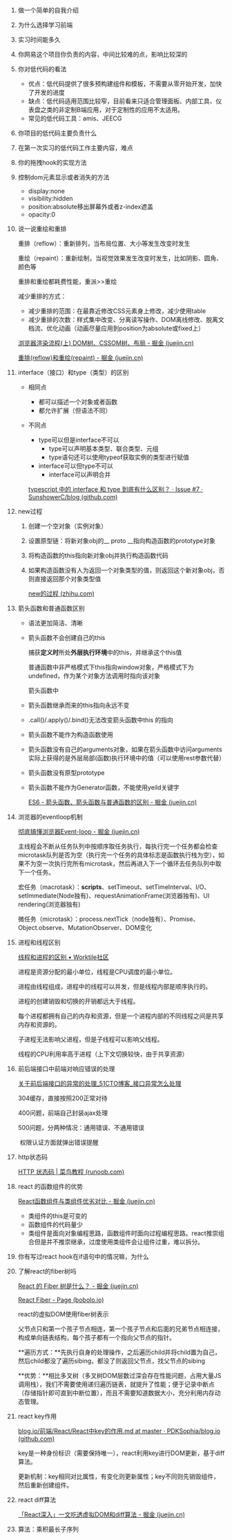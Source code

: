1. 做一个简单的自我介绍

2. 为什么选择学习前端

3. 实习时间能多久

4. 你网易这个项目你负责的内容，中间比较难的点，影响比较深的

5. 你对低代码的看法
   - 优点：低代码提供了很多预构建组件和模板，不需要从零开始开发，加快了开发的进度
   - 缺点：低代码适用范围比较窄，目前看来只适合管理面板、内部工具、仪表盘之类的非定制B端应用，对于定制性的应用不太适用。
   - 常见的低代码工具：amis、JEECG

6. 你项目的低代码主要负责什么

7. 在第一次实习的低代码工作主要内容，难点

8. 你的拖拽hook的实现方法

9. 控制dom元素显示或者消失的方法
   - display:none
   - visibility:hidden
   - position:absolute移出屏幕外或者z-index遮盖
   - opacity:0

10. 说一说重绘和重排

    重排（reflow）：重新排列，当布局位置、大小等发生改变时发生

    重绘（repaint）：重新绘制，当视觉效果发生改变时发生，比如阴影、圆角、颜色等

    重排和重绘都耗费性能，重派>>重绘

    减少重排的方式：

    - 减少重排的范围：在最靠近修改CSS元素身上修改，减少使用table
    - 减少重排的次数：样式集中改变、分离读写操作、DOM离线修改、脱离文档流、优化动画（动画尽量应用到position为absolute或fixed上）

    [浏览器渲染流程(上) DOM树、CSSOM树、布局 - 掘金 (juejin.cn)](https://juejin.cn/post/7126748165625085983)

    [重排(reflow)和重绘(repaint) - 掘金 (juejin.cn)](https://juejin.cn/post/6844904083212468238)

11. interface（接口）和type（类型）的区别

    - 相同点

      - 都可以描述一个对象或者函数
      - 都允许扩展（但语法不同）

    - 不同点

      - type可以但是interface不可以
        - type可以声明基本类型、联合类型、元组
        - type语句还可以使用typeof获取实例的类型进行赋值
      - interface可以但type不可以
        - interface可以声明合并

      [typescript 中的 interface 和 type 到底有什么区别？ · Issue #7 · SunshowerC/blog (github.com)](https://github.com/SunshowerC/blog/issues/7)

12. new过程

    1. 创建一个空对象（实例对象）

    2. 设置原型链：将新对象obj的__ proto __指向构造函数的prototype对象

    3. 将构造函数的this指向新对象obj并执行构造函数代码

    4. 如果构造函数没有人为返回一个对象类型的值，则返回这个新对象obj，否则直接返回那个对象类型值

       [new的过程 (zhihu.com)](https://www.zhihu.com/tardis/zm/art/404042320?source_id=1003)

13. 箭头函数和普通函数区别

    - 语法更加简洁、清晰

    - 箭头函数不会创建自己的this

      捕获**定义时**所处**外层执行环境**中的this，并继承这个this值

      普通函数中非严格模式下this指向window对象，严格模式下为undefined，作为某个对象方法调用时指向该对象

      箭头函数中

    - 箭头函数继承而来的this指向永远不变

    - .call()/.apply()/.bind()无法改变箭头函数中this 的指向

    - 箭头函数不能作为构造函数使用

    - 箭头函数没有自己的arguments对象，如果在箭头函数中访问arguments实际上获得的是外层局部(函数)执行环境中的值（可以使用rest参数代替）

    - 箭头函数没有原型prototype

    - 箭头函数不能作为Generator函数，不能使用yeild关键字

      [ES6 - 箭头函数、箭头函数与普通函数的区别 - 掘金 (juejin.cn)](https://juejin.cn/post/6844903805960585224)

14. 浏览器的eventloop机制

    [彻底搞懂浏览器Event-loop - 掘金 (juejin.cn)](https://juejin.cn/post/6844903802185711629)

    主线程会不断从任务队列中按顺序取任务执行，每执行完一个任务都会检查microtask队列是否为空（执行完一个任务的具体标志是函数执行栈为空），如果不为空一次执行完所有microtask，然后再进入下一个循环去任务队列中取下一个任务。

    宏任务（macrotask）：**scripts**、setTimeout、setTimeInterval、I/O、setImmediate(Node独有)、requestAnimationFrame(浏览器独有)、UI rendering(浏览器独有)

    微任务（microtask）：process.nextTick（node独有）、Promise、Object.observe、MutationObserver、DOM变化

15. 进程和线程区别

    [线程和进程的区别 • Worktile社区](https://worktile.com/kb/p/36374)

    进程是资源分配的最小单位，线程是CPU调度的最小单位。

    进程由线程组成，进程中的线程可以并发，但是线程内部是顺序执行的。

    进程的创建销毁和切换的开销都远大于线程。

    每个进程都拥有自己的内存和资源，但是一个进程内部的不同线程之间是共享内存和资源的。

    子进程无法影响父进程，但是子线程可以影响父线程。

    线程的CPU利用率高于进程（上下文切换较快，由于共享资源）

16. 前后端接口中前端对响应错误的处理

    [关于前后端接口的异常的处理_51CTO博客_接口异常怎么处理](https://blog.51cto.com/u_15127501/4841750)

    304缓存，直接按照200正常对待

    400问题，前端自己封装ajax处理

    500问题，分两种情况：通用错误、不通用错误

    ​	权限认证方面就弹出错误提醒

17. http状态码

    [HTTP 状态码 | 菜鸟教程 (runoob.com)](https://www.runoob.com/http/http-status-codes.html)

18. react 的函数组件的优势

    [React函数组件与类组件优劣对比 - 掘金 (juejin.cn)](https://juejin.cn/post/7088928900297785357)

    - 类组件的this是可变的
    - 函数组件的代码量少
    - 类组件是面向对象编程思路，函数组件时面向过程编程思路。react推崇组合但是并不推崇继承，过度使用类组件会让组件过重，难以拆分。

19. 你有写过react hook在if语句中的情况嘛，为什么

20. 了解react的fiber树吗

    [React 的 Fiber 树是什么？ - 掘金 (juejin.cn)](https://juejin.cn/post/7010263907008937997)

    [React Fiber - Page (bobolo.io)](https://bobolo.io/articles/react-fiber/)

    react的虚拟DOM使用fiber树表示

    父节点只和第一个孩子节点相连，第一个孩子节点和后面的兄弟节点相连接，构成单向链表结构，每个孩子都有一个指向父节点的指针。

    **遍历方式：**先执行自身的处理操作，之后遍历child并将child置为自己，然后child都没了遍历sibing，都没了则返回父节点，找父节点的sibing

    **优势：**相比多叉树（多叉树DOM层数过深会存在性能问题，占用大量JS调用栈），我们不需要使用递归遍历链表，就提升了性能；便于记录中断点（存储指针即可直到中断位置），而且不需要知道数据大小，充分利用内存动态管理。

21. react key作用

    [blog.io/前端/React/React中key的作用.md at master · PDKSophia/blog.io (github.com)](https://github.com/PDKSophia/blog.io/blob/master/前端/React/React中key的作用.md)

    key是一种身份标识（需要保持唯一），react利用key进行DOM更新，基于diff算法。

    更新机制：key相同对比属性，有变化则更新属性；key不同则先销毁组件，然后重新创建组件。

22. react diff算法

    [「React深入」一文吃透虚拟DOM和diff算法 - 掘金 (juejin.cn)](https://juejin.cn/post/7116326409961734152)

23. 算法：乘积最长子序列